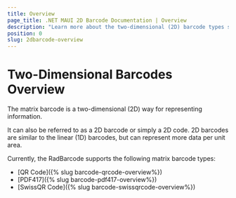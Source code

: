 ```yaml
---
title: Overview
page_title: .NET MAUI 2D Barcode Documentation | Overview
description: "Learn more about the two-dimensional (2D) barcode types supported by the Telerik UI for MAUI Barcode."
position: 0
slug: 2dbarcode-overview
---
```


# Two-Dimensional Barcodes Overview

The matrix barcode is a two-dimensional (2D) way for representing information.

It can also be referred to as a 2D barcode or simply a 2D code. 2D barcodes are similar to the linear (1D) barcodes, but can represent more data per unit area.

Currently, the RadBarcode supports the following matrix barcode types:

* [QR Code]({% slug barcode-qrcode-overview%})
* [PDF417]({% slug barcode-pdf417-overview%})
* [SwissQR Code]({% slug barcode-swissqrcode-overview%})

